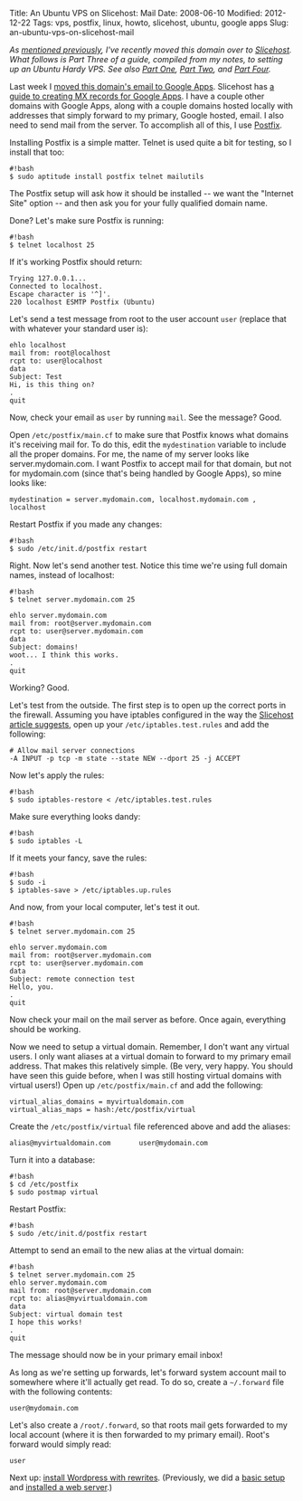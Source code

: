 Title: An Ubuntu VPS on Slicehost: Mail
Date: 2008-06-10
Modified: 2012-12-22
Tags: vps, postfix, linux, howto, slicehost, ubuntu, google apps
Slug: an-ubuntu-vps-on-slicehost-mail

<em>As <a href="http://pig-monkey.com/2008/06/09/a-move-to-slicehost/">mentioned previously</a>, I've recently moved this domain over to <a href="http://www.slicehost.com/">Slicehost</a>. What follows is Part Three of a guide, compiled from my notes, to setting up an Ubuntu Hardy VPS. See also <a href="http://pig-monkey.com/2008/06/10/an-ubuntu-vps-on-slicehost-basic-setup">Part One</a>, <a href="http://pig-monkey.com/2008/06/10/an-ubuntu-vps-on-slicehost-web-server">Part Two</a>, and <a href="http://pig-monkey.com/2008/06/10/an-ubuntu-vps-on-slicehost-wordpress">Part Four</a>.</em>

Last week I <a href="http://pig-monkey.com/2008/06/09/google-apps/">moved this domain's email to Google Apps</a>. Slicehost has <a href="http://articles.slicehost.com/2007/10/25/creating-mx-records-for-google-apps">a guide to creating MX records for Google Apps</a>. I have a couple other domains with Google Apps, along with a couple domains hosted locally with addresses that simply forward to my primary, Google hosted, email. I also need to send mail from the server. To accomplish all of this, I use <a href="http://www.postfix.org/">Postfix</a>.

<!--more-->

Installing Postfix is a simple matter. Telnet is used quite a bit for testing, so I install that too:

    #!bash
    $ sudo aptitude install postfix telnet mailutils

The Postfix setup will ask how it should be installed -- we want the "Internet Site" option -- and then ask you for your fully qualified domain name.

Done? Let's make sure Postfix is running:

    #!bash
    $ telnet localhost 25

If it's working Postfix should return:


    Trying 127.0.0.1...
    Connected to localhost.
    Escape character is '^]'.
    220 localhost ESMTP Postfix (Ubuntu)

Let's send a test message from root to the user account <code>user</code> (replace that with whatever your standard user is):

    ehlo localhost
    mail from: root@localhost
    rcpt to: user@localhost
    data
    Subject: Test
    Hi, is this thing on?
    .
    quit 

Now, check your email as `user` by running `mail`. See the message? Good.

Open `/etc/postfix/main.cf` to make sure that Postfix knows what domains it's receiving mail for. To do this, edit the `mydestination` variable to include all the proper domains. For me, the name of my server looks like server.mydomain.com. I want Postfix to accept mail for that domain, but not for mydomain.com (since that's being handled by Google Apps), so mine looks like:

    mydestination = server.mydomain.com, localhost.mydomain.com , localhost

Restart Postfix if you made any changes:

    #!bash
    $ sudo /etc/init.d/postfix restart

Right. Now let's send another test. Notice this time we're using full domain names, instead of localhost:

    #!bash
    $ telnet server.mydomain.com 25

    ehlo server.mydomain.com
    mail from: root@server.mydomain.com
    rcpt to: user@server.mydomain.com
    data
    Subject: domains!
    woot... I think this works.
    .
    quit

Working? Good.

Let's test from the outside. The first step is to open up the correct ports in the firewall. Assuming you have iptables configured in the way the <a href="http://articles.slicehost.com/2007/11/6/ubuntu-gutsy-setup-page-1">Slicehost article suggests</a>, open up your `/etc/iptables.test.rules` and add the following:

    # Allow mail server connections
    -A INPUT -p tcp -m state --state NEW --dport 25 -j ACCEPT 

Now let's apply the rules:

    #!bash
    $ sudo iptables-restore < /etc/iptables.test.rules

Make sure everything looks dandy:

    #!bash
    $ sudo iptables -L

If it meets your fancy, save the rules:

    #!bash
    $ sudo -i
    $ iptables-save > /etc/iptables.up.rules

And now, from your local computer, let's test it out.

    #!bash
    $ telnet server.mydomain.com 25

    ehlo server.mydomain.com
    mail from: root@server.mydomain.com
    rcpt to: user@server.mydomain.com
    data
    Subject: remote connection test
    Hello, you.
    .
    quit

Now check your mail on the mail server as before. Once again, everything should be working.

Now we need to setup a virtual domain. Remember, I don't want any virtual users. I only want aliases at a virtual domain to forward to my primary email address. That makes this relatively simple. (Be very, very happy. You should have seen this guide before, when I was still hosting virtual domains with virtual users!) Open up `/etc/postfix/main.cf` and add the following:

    virtual_alias_domains = myvirtualdomain.com
    virtual_alias_maps = hash:/etc/postfix/virtual

Create the `/etc/postfix/virtual` file referenced above and add the aliases:

    alias@myvirtualdomain.com       user@mydomain.com

Turn it into a database:

    #!bash
    $ cd /etc/postfix
    $ sudo postmap virtual

Restart Postfix:

    #!bash
    $ sudo /etc/init.d/postfix restart

Attempt to send an email to the new alias at the virtual domain:

    #!bash
    $ telnet server.mydomain.com 25
    ehlo server.mydomain.com
    mail from: root@server.mydomain.com
    rcpt to: alias@myvirtualdomain.com
    data
    Subject: virtual domain test
    I hope this works!
    .
    quit

The message should now be in your primary email inbox!

As long as we're setting up forwards, let's forward system account mail to somewhere where it'll actually get read. To do so, create a `~/.forward` file with the following contents:

    user@mydomain.com

Let's also create a `/root/.forward`, so that roots mail gets forwarded to my local account (where it is then forwarded to my primary email). Root's forward would simply read:

    user

Next up: <a href="http://pig-monkey.com/2008/06/10/an-ubuntu-vps-on-slicehost-wordpress">install Wordpress with rewrites</a>. (Previously, we did a <a href="http://pig-monkey.com/2008/06/10/an-ubuntu-vps-on-slicehost-basic-setup">basic setup</a> and <a href="http://pig-monkey.com/2008/06/10/an-ubuntu-vps-on-slicehost-web-server">installed a web server</a>.)
